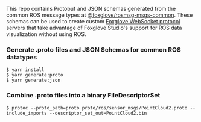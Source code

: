 This repo contains Protobuf and JSON schemas generated from the common ROS message types at [@foxglove/rosmsg-msgs-common](https://github.com/foxglove/rosmsg-msgs-common). These schemas can be used to create custom [Foxglove WebSocket protocol](https://github.com/foxglove/ws-protocol) servers that take advantage of Foxglove Studio's support for ROS data visualization without using ROS.

### Generate .proto files and JSON Schemas for common ROS datatypes

```
$ yarn install
$ yarn generate:proto
$ yarn generate:json
```

### Combine .proto files into a binary FileDescriptorSet

```
$ protoc --proto_path=proto proto/ros/sensor_msgs/PointCloud2.proto --include_imports --descriptor_set_out=PointCloud2.bin
```
